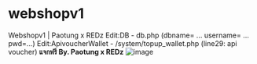 # webshopv1
Webshopv1 | Paotung x REDz
Edit:DB - db.php (dbname= ... username= ... pwd=...)
Edit:ApivoucherWallet - /system/topup_wallet.php (line29: api voucher)
**แจกฟรี By. Paotung x REDz**
![image](https://github.com/Paotungx/webshopv1/assets/136314218/958b757b-3a90-4f51-8532-a70af0774c22)
